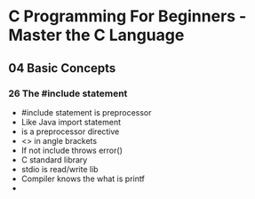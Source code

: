 # C Programming For Beginners - Master the C Language
## 04 Basic Concepts
### 26 The #include statement

- #include statement is preprocessor
- Like Java import statement
- is a preprocessor directive
- <> in angle brackets
- If not include throws error()
- C standard library
- stdio is read/write lib
- Compiler knows the what is printf
- 